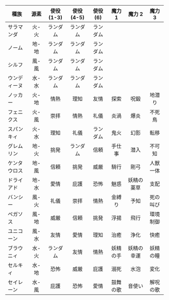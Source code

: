 

| 種族        | 源素 | 使役 (1-3) | 使役 (4-5) | 使役 (6) | 魔力 1 | 魔力 2 | 魔力 3 |
| ---------- | :--: | :-------: | :-------: | :-----: | :----: | :---: | :----: |
| サラマンダ   | 火-火 | ランダム   | ランダム   | ランダム  |       |       |        |
| ノーム      | 地-地 | ランダム   | ランダム   | ランダム  |        |       |        |
| シルフ      | 風-風 | ランダム   | ランダム   | ランダム  |       |        |        |
| ウンディーヌ | 水-水 | ランダム   | ランダム   | ランダム  |       |        |        |
| ノッカー    | 火-地 | 情熱       | 理知      | 友情     | 探索   | 呪鍛   | 地潜り |
| フェニクス   | 火-風 | 崇拝      | 情熱      | 礼儀     | 炎渦   | 爆炎    | 不死鳥 |
| スパンキィ   | 火-水 | 理知      | 礼儀      | ランダム  | 鬼火   | 幻影   | 転移   |
| グレムリン   | 地-火 | 挑発      | ランダム   | 信頼     | 手仕事 | 潜入    | 不可知 |
| ケンタウロス | 地-風 | 信頼      | 挑発      | 威厳     | 騎行    | 剛弓   | 人獣一体 |
| ドライアド   | 地-水 | 愛情      | 庇護      | 恐怖     | 魅惑   | 妖精の薬草 | 支配 |
| バンシー     | 風-火 | 礼儀      | 崇拝      | 情熱     | 金縛り | 予知    | 死の叫び |
| ペガソス     | 風-地 | 威厳      | 信頼      | 挑発     | 浮揚   | 飛行    | 環境制御 |
| ユニコーン   | 風-水 | 友情      | 愛情      | 理知     | 治癒   | 浄化    | 快癒 |
| ブラウニィ   | 水-火 | ランダム   | 友情      | 情熱     | 妖精の手 | 妖精の幸運 | 妖精の瞳 |
| セルキィ    | 水-地 | 恐怖       | 威厳      | 庇護     | 溺死   | 水泡    | 変化 |
| セイレーン   | 水-風 | 庇護      | 恐怖      | 愛情     | 鼓舞の歌 | 音使い | 解呪の歌 |
